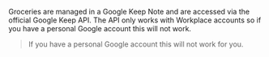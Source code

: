 Groceries are managed in a Google Keep Note and are accessed via the official Google Keep API. The API only works with Workplace accounts so if you have a personal Google account this will not work.

> If you have a personal Google account this will not work for you.
